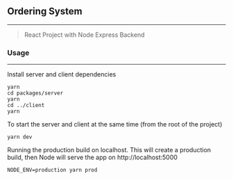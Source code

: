 ## Ordering System 
---
> React Project with Node Express Backend

### Usage
---
Install server and client dependencies

```
yarn
cd packages/server
yarn
cd ../client
yarn
```

To start the server and client at the same time (from the root of the project)

```
yarn dev
```


Running the production build on localhost. This will create a production build, then Node will serve the app on http://localhost:5000

```
NODE_ENV=production yarn prod
```






